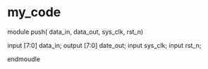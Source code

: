 # my_code
module push(
data_in,
data_out,
sys_clk,
rst_n)

input   [7:0]   data_in;
output  [7:0]   date_out;
input           sys_clk;
input           rst_n;


endmoudle
